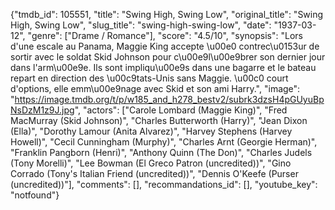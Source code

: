 {"tmdb_id": 105551, "title": "Swing High, Swing Low", "original_title": "Swing High, Swing Low", "slug_title": "swing-high-swing-low", "date": "1937-03-12", "genre": ["Drame / Romance"], "score": "4.5/10", "synopsis": "Lors d'une escale au Panama, Maggie King accepte \u00e0 contrec\u0153ur de sortir avec le soldat Skid Johnson pour c\u00e9l\u00e9brer son dernier jour dans l'arm\u00e9e. Ils sont impliqu\u00e9s dans une bagarre et le bateau repart en direction des \u00c9tats-Unis sans Maggie. \u00c0 court d'options, elle emm\u00e9nage avec Skid et son ami Harry.", "image": "https://image.tmdb.org/t/p/w185_and_h278_bestv2/subrk3dzsH4pGUyuBpNsDzM1z9J.jpg", "actors": ["Carole Lombard (Maggie King)", "Fred MacMurray (Skid Johnson)", "Charles Butterworth (Harry)", "Jean Dixon (Ella)", "Dorothy Lamour (Anita Alvarez)", "Harvey Stephens (Harvey Howell)", "Cecil Cunningham (Murphy)", "Charles Arnt (Georgie Herman)", "Franklin Pangborn (Henri)", "Anthony Quinn (The Don)", "Charles Judels (Tony Morelli)", "Lee Bowman (El Greco Patron (uncredited))", "Gino Corrado (Tony's Italian Friend (uncredited))", "Dennis O'Keefe (Purser (uncredited))"], "comments": [], "recommandations_id": [], "youtube_key": "notfound"}